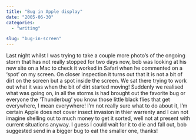 ```yaml
---
title: "Bug in Apple display"
date: "2005-06-30"
categories:
  - "writing"

slug: "bug-in-screen"
---
```


<!-- [![](/images/22625889_27e882dae7_m.jpg)](https://www.flickr.com/photos/funkylarma/22625889/ "ass!") -->

Last night whilst I was trying to take a couple more photo’s of the ongoing storm that has not really stopped for two days now, bob was looking at his new site on a Mac to check it worked in Safari when he commented on a ‘spot’ on my screen. On closer inspection it turns out that it is not a bit of dirt on the screen but a spot inside the screen. We sat there trying to work out what it was when the bit of dirt started moving!
Suddenly we realised what was going on, in all the storms is had brought out the favorite bug or everyone the 'Thunderbug’ you know those little black flies that get everywhere, I mean everywhere!
I’m not really sure what to do about it, I’m certain Apple does not cover insect invasion in thier warrenty and I can not imagine shelling out to much money to get it sorted, well not at present with current situations anyway. I guess I could wait for it to die and fall out, bob suggested send in a bigger bug to eat the smaller one, thanks!

<!-- [![](/images/22626505_17df2bb248_m.jpg)](https://www.flickr.com/photos/funkylarma/22626505/ "photo sharing") -->
